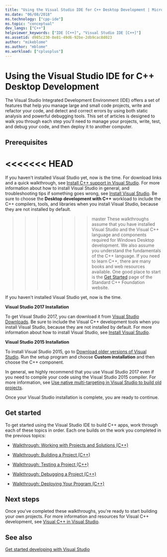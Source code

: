 ```yaml
---
title: "Using the Visual Studio IDE for C++ Desktop Development | Microsoft Docs"
ms.date: "06/08/2018"
ms.technology: ["cpp-ide"]
ms.topic: "conceptual"
dev_langs: ["C++"]
helpviewer_keywords: ["IDE [C++]", "Visual Studio IDE [C++]"]
ms.assetid: d985c230-8e81-49d6-92be-2db9cac8d023
author: "mikeblome"
ms.author: "mblome"
ms.workload: ["cplusplus"]
---
```

# Using the Visual Studio IDE for C++ Desktop Development

The Visual Studio Integrated Development Environment (IDE) offers a set of features that help you manage large and small code projects, write and refactor your code, and detect and correct errors by using both static analysis and powerful debugging tools. This set of articles is designed to walk you through each step you'll need to manage your projects, write, test, and debug your code, and then deploy it to another computer.

## Prerequisites

<<<<<<< HEAD
=======
If you haven't installed Visual Studio yet, now is the time. For download links and a quick walkthrough, see [Install C++ support in Visual Studio](../build/vscpp-step-0-installation.md). For more information about how to install Visual Studio in general, and troubleshooting tips if something goes wrong, see [Install Visual Studio](/visualstudio/install/install-visual-studio). Be sure to choose the **Desktop development with C++** workload to include the C++ compilers, tools, and libraries when you install Visual Studio, because they are not installed by default.

>>>>>>> master
These walkthroughs assume that you have installed Visual Studio and the Visual C++ language and components required for Windows Desktop development. We also assume you understand the fundamentals of the C++ language. If you need to learn C++, there are many books and web resources available. One good place to start is the [Get Started](https://isocpp.org/get-started) page of the Standard C++ Foundation website.

If you haven't installed Visual Studio yet, now is the time. 

**Visual Studio 2017 Installation**

To get Visual Studio 2017, you can download it from [Visual Studio Downloads](http://www.visualstudio.com/downloads/download-visual-studio-vs.aspx). Be sure to include the Visual C++ development tools when you install Visual Studio, because they are not installed by default. For more information about how to install Visual Studio, see [Install Visual Studio](/visualstudio/install/install-visual-studio).

**Visual Studio 2015 Installation**

 To install Visual Studio 2015, go to [Download older versions of Visual Studio](https://www.visualstudio.com/vs/older-downloads/). Run the setup program and choose **Custom installation** and then choose the C++ component. 

 In general, we highly recommend that you use Visual Studio 2017 even if you need to compile your code using the Visual Studio 2015 compiler. For more information, see [Use native multi-targeting in Visual Studio to build old projects](../porting/use-native-multitargeting.md).

Once your Visual Studio installation is complete, you are ready to continue.

## Get started

To get started using the Visual Studio IDE to build C++ apps, work through each of these topics in order. Each one builds on the work you completed in the previous topics:

- [Walkthrough: Working with Projects and Solutions (C++)](../ide/walkthrough-working-with-projects-and-solutions-cpp.md)

- [Walkthrough: Building a Project (C++)](../ide/walkthrough-building-a-project-cpp.md)

- [Walkthrough: Testing a Project (C++)](../ide/walkthrough-testing-a-project-cpp.md)

- [Walkthrough: Debugging a Project (C++)](../ide/walkthrough-debugging-a-project-cpp.md)

- [Walkthrough: Deploying Your Program (C++)](../ide/walkthrough-deploying-your-program-cpp.md)

## Next steps

Once you've completed these walkthroughs, you're ready to start building your own projects. For more information and resources for Visual C++ development, see [Visual C++ in Visual Studio](../visual-cpp-in-visual-studio.md).

## See also

[Get started developing with Visual Studio](/visualstudio/ide/get-started-developing-with-visual-studio)